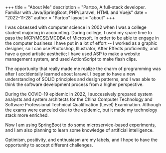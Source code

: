 +++
title = "About Me"
description = "Partoo, A full-stack developer. Familiar with Java/SpringBoot, PHP/Laravel, HTML and Vuejs"
date = "2022-11-28"
author = "Partoo"
layout = "about"
+++

I was obsessed with computer science in 2002 when I was a  college student majoring in accounting. During college, I used my spare time to pass the MCP/MCSE/MCDBA of Microsoft. In order to be able to engage in the computer business I have put in a lot of effort -- I worked as a graphic designer, so I can use Photoshop, Illustrator, After Effects proficiently, and have a good artistic aesthetic; I have used ASP to make a website management system, and used ActionScript to make flash clips.

The opportunity that really made me realize the charm of programming was after I accidentally learned about laravel. I began to have a new understanding of SOLID principles and design patterns, and I was able to think the software development process from a higher perspective.

During the COVID-19 epidemic in 2022, I successively prepared system analysts and system architects for the China Computer Technology and Software Professional Technical Qualification (Level) Examination. Although the exams were canceled due to the epidemic, but it made my technology stack more enriched.

Now I am using SpringBoot to do some microservice-based experiments, and I am also planning to learn some knowledge of artificial intelligence.

Optimism, positivity, and enthusiasm are my labels, and I hope to have the opportunity to accept different challenges.


